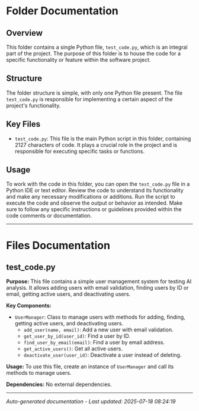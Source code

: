 # Folder Documentation

## Overview
This folder contains a single Python file, `test_code.py`, which is an integral part of the project. The purpose of this folder is to house the code for a specific functionality or feature within the software project.

## Structure
The folder structure is simple, with only one Python file present. The file `test_code.py` is responsible for implementing a certain aspect of the project's functionality.

## Key Files
- `test_code.py`: This file is the main Python script in this folder, containing 2127 characters of code. It plays a crucial role in the project and is responsible for executing specific tasks or functions.

## Usage
To work with the code in this folder, you can open the `test_code.py` file in a Python IDE or text editor. Review the code to understand its functionality and make any necessary modifications or additions. Run the script to execute the code and observe the output or behavior as intended. Make sure to follow any specific instructions or guidelines provided within the code comments or documentation.

---

# Files Documentation

## test_code.py

**Purpose:** This file contains a simple user management system for testing AI analysis. It allows adding users with email validation, finding users by ID or email, getting active users, and deactivating users.

**Key Components:**
- `UserManager`: Class to manage users with methods for adding, finding, getting active users, and deactivating users.
  - `add_user(name, email)`: Add a new user with email validation.
  - `get_user_by_id(user_id)`: Find a user by ID.
  - `find_user_by_email(email)`: Find a user by email address.
  - `get_active_users()`: Get all active users.
  - `deactivate_user(user_id)`: Deactivate a user instead of deleting.

**Usage:** To use this file, create an instance of `UserManager` and call its methods to manage users.

**Dependencies:** No external dependencies.

---
*Auto-generated documentation - Last updated: 2025-07-18 08:24:19*
